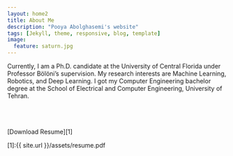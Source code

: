 ```yaml
---
layout: home2
title: About Me
description: "Pooya Abolghasemi's website"
tags: [Jekyll, theme, responsive, blog, template]
image:
  feature: saturn.jpg
---
```


Currently, I am a Ph.D. candidate at the University of Central Florida under Professor Bölöni’s supervision. My research interests are Machine Learning, Robotics, and Deep Learning. I got my Computer Engineering bachelor degree at the School of Electrical and Computer Engineering, University of Tehran.

<br/>
<br/>
<br/>
[Download Resume][1]

[1]:{{ site.url }}/assets/resume.pdf
